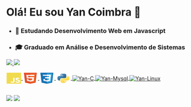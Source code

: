    # Olá! Eu sou Yan Coimbra 👋
- ### 🌱 Estudando Desenvolvimento Web em Javascript
- ### 🎓 Graduado em Análise e Desenvolvimento de Sistemas
<div align="left">
  <a href="https://github.com/yancoim">
  <img height="180em" src="https://github-readme-stats.vercel.app/api?username=yancoim&show_icons=true&theme=gotham&include_all_commits=true&count_private=true"/>
  <img height="180em" src="https://github-readme-stats.vercel.app/api/top-langs/?username=yancoim&layout=compact&langs_count=16&theme=gotham"/>
</div>
 <div style="display:inline_block" align="left"> <br>
   <img align="center" alt="Yan-Js" height="30" width="40" src="https://raw.githubusercontent.com/devicons/devicon/master/icons/javascript/javascript-plain.svg">
   <img align="center" alt="Yan-HTML" height="30" width="40" src="https://raw.githubusercontent.com/devicons/devicon/master/icons/html5/html5-original.svg">
   <img align="center" alt="Yan-CSS" height="30" width="40" src="https://raw.githubusercontent.com/devicons/devicon/master/icons/css3/css3-original.svg">
   <img align="center" alt="Yan-Python" height="30" width="40" src="https://raw.githubusercontent.com/devicons/devicon/master/icons/python/python-original.svg">
   <img align="center" alt="Yan-C" height="30" width="40" src="https://cdn.jsdelivr.net/gh/devicons/devicon/icons/c/c-original.svg" />
   <img align="center" alt="Yan-Mysql" height="30" width="40" src="https://cdn.jsdelivr.net/gh/devicons/devicon/icons/mysql/mysql-original.svg" />
   <img align="center" alt="Yan-Linux" height="30" width="40" src="https://cdn.jsdelivr.net/gh/devicons/devicon/icons/linux/linux-original.svg" />
</div>
 
 ##
 
 <div style="display:inline_block" align="left">
  <a href="https://www.linkedin.com/in/yan-coimbra/" target="_blank"><img src="https://img.shields.io/badge/LinkedIn-0077B5?style=for-the-badge&logo=linkedin&logoColor=white" target="_blank"></a>
  <a href="mailto:yancoim@gmail.com"><img src="https://img.shields.io/badge/Gmail-D14836?style=for-the-badge&logo=gmail&logoColor=white" target="_blank"></a>
</div>

